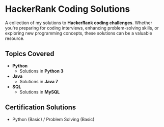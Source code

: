 # HackerRank Coding Solutions

A collection of my solutions to **HackerRank coding challenges**. Whether you're preparing for coding interviews, enhancing problem-solving skills, or exploring new programming concepts, these solutions can be a valuable resource.

## Topics Covered  

- **Python**
  - Solutions in **Python 3**
- **Java**
  - Solutions in **Java 7**
- **SQL**
  - Solutions in **MySQL**

## Certification Solutions

- Python (Basic) / Problem Solving (Basic)
